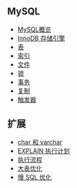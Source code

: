 ## MySQL
- [MySQL概览](https://github.com/lazecoding/Note/blob/main/note/articles/mysql/概览.md)
- [InnoDB 存储引擎](https://github.com/lazecoding/Note/blob/main/note/articles/mysql/InnoDB.md)
- [表](https://github.com/lazecoding/Note/blob/main/note/articles/mysql/表.md)
- [索引](https://github.com/lazecoding/Note/blob/main/note/articles/mysql/索引.md)
- [文件](https://github.com/lazecoding/Note/blob/main/note/articles/mysql/文件.md)
- [锁](https://github.com/lazecoding/Note/blob/main/note/articles/mysql/锁.MD)
- [事务](https://github.com/lazecoding/Note/blob/main/note/articles/mysql/事务.md)
- [复制](https://github.com/lazecoding/Note/blob/main/note/articles/mysql/复制.md)
- [触发器](https://github.com/lazecoding/Note/blob/main/note/articles/mysql/trigger.md)

<!--
- [备份与恢复](https://github.com/lazecoding/Note/blob/main/note/articles/mysql/备份与恢复.md)
- [性能调优](https://github.com/lazecoding/Note/blob/main/note/articles/mysql/性能调优.md)
-->

## 扩展
- [char 和 varchar](https://github.com/lazecoding/Note/blob/main/note/articles/mysql/char和varchar.md)
- [EXPLAIN 执行计划](https://github.com/lazecoding/Note/blob/main/note/articles/mysql/EXPLAIN.md)
- [执行流程](https://github.com/lazecoding/Note/blob/main/note/articles/mysql/执行流程.md)
- [大表优化](https://github.com/lazecoding/Note/blob/main/note/articles/mysql/大表优化.md)
- [慢 SQL 优化](https://github.com/lazecoding/Note/blob/main/note/articles/mysql/慢SQL.md)
<!--
- [临时表](https://github.com/lazecoding/Note/blob/main/note/articles/mysql/临时表.md)
-->
